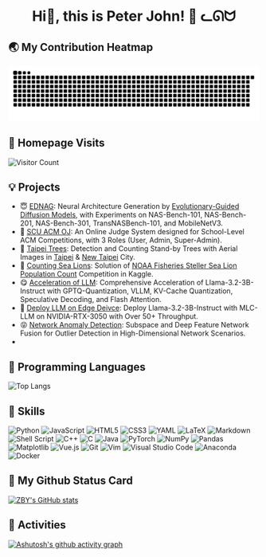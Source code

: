 <h1 align="center">Hi👋, this is Peter John! 🥺 ᓚᘏᗢ</h1>


## 🌏 My Contribution Heatmap
![](https://github.com/cloud-zhoubingye/cloud-zhoubingye/blob/output/github-contribution-grid-snake.svg)

## 👀 Homepage Visits
![Visitor Count](https://profile-counter.glitch.me/cloud-zhoubingye/count.svg)

## 💡 Projects

- 😇 [EDNAG](https://github.com/cloud-peterjohn/EDNAG): Neural Architecture Generation by [Evolutionary-Guided Diffusion Models](https://arxiv.org/abs/2504.17827), with Experiments on NAS-Bench-101, NAS-Bench-201, NAS-Bench-301, TransNASBench-101, and MobileNetV3.
- 🤩 [SCU ACM OJ](https://github.com/cloud-peterjohn/SCU-ACM-OJ.git): An Online Judge System designed for School-Level ACM Competitions, with 3 Roles (User, Admin, Super-Admin).
- 🥰 [Taipei Trees](https://github.com/cloud-peterjohn/Taipei_Trees.git): Detection and Counting Stand-by Trees with Aerial Images in [Taipei](https://www.gov.taipei/) & [New Taipei](https://www.ntpc.gov.tw/ch/index.jsp) City.
- 🤣 [Counting Sea Lions](https://github.com/cloud-peterjohn/Counting-Sea-Lions.git): Solution of [NOAA Fisheries Steller Sea Lion Population Count](https://www.kaggle.com/c/noaa-fisheries-steller-sea-lion-population-count) Competition in Kaggle.
- 😋 [Acceleration of LLM](): Comprehensive Acceleration of Llama-3.2-3B-Instruct with GPTQ-Quantization, VLLM, KV-Cache Quantization, Speculative Decoding, and Flash Attention.
- 🥳 [Deploy LLM on Edge Deivce](): Deploy Llama-3.2-3B-Instruct with MLC-LLM on NVIDIA-RTX-3050 with Over 50+ Throughput.
- 😝 [Network Anomaly Detection](https://github.com/cloud-peterjohn/Network_Anomaly_Detection.git): Subspace and Deep Feature Network Fusion for Outlier Detection in High-Dimensional Network Scenarios.
- 

## 🎈  Programming Languages
![Top Langs](https://github-readme-stats.vercel.app/api/top-langs/?username=cloud-peterjohn&layout=compact&theme=tokyonight)

## 🚀 Skills  
![Python](https://img.shields.io/badge/python-3670A0?style=for-the-badge&logo=python&logoColor=ffdd54)
![JavaScript](https://img.shields.io/badge/javascript-%23323330.svg?style=for-the-badge&logo=javascript&logoColor=%23F7DF1E)
![HTML5](https://img.shields.io/badge/html5-%23E34F26.svg?style=for-the-badge&logo=html5&logoColor=white)
![CSS3](https://img.shields.io/badge/css3-%231572B6.svg?style=for-the-badge&logo=css3&logoColor=white)
![YAML](https://img.shields.io/badge/yaml-%23ffffff.svg?style=for-the-badge&logo=yaml&logoColor=151515)
![LaTeX](https://img.shields.io/badge/latex-%23008080.svg?style=for-the-badge&logo=latex&logoColor=white)
![Markdown](https://img.shields.io/badge/markdown-%23000000.svg?style=for-the-badge&logo=markdown&logoColor=white)
![Shell Script](https://img.shields.io/badge/shell_script-%23121011.svg?style=for-the-badge&logo=gnu-bash&logoColor=white)
![C++](https://img.shields.io/badge/c++-%2300599C.svg?style=for-the-badge&logo=c%2B%2B&logoColor=white)
![C](https://img.shields.io/badge/c-%2300599C.svg?style=for-the-badge&logo=c&logoColor=white)
![Java](https://img.shields.io/badge/java-%23ED8B00.svg?style=for-the-badge&logo=openjdk&logoColor=white)
![PyTorch](https://img.shields.io/badge/PyTorch-%23EE4C2C.svg?style=for-the-badge&logo=PyTorch&logoColor=white)
![NumPy](https://img.shields.io/badge/numpy-%23013243.svg?style=for-the-badge&logo=numpy&logoColor=white)
![Pandas](https://img.shields.io/badge/pandas-%23150458.svg?style=for-the-badge&logo=pandas&logoColor=white)
![Matplotlib](https://img.shields.io/badge/Matplotlib-%23ffffff.svg?style=for-the-badge&logo=Matplotlib&logoColor=black)
![Vue.js](https://img.shields.io/badge/vuejs-%2335495e.svg?style=for-the-badge&logo=vuedotjs&logoColor=%234FC08D)
![Git](https://img.shields.io/badge/git-%23F05033.svg?style=for-the-badge&logo=git&logoColor=white)
![Vim](https://img.shields.io/badge/VIM-%2311AB00.svg?style=for-the-badge&logo=vim&logoColor=white)
![Visual Studio Code](https://img.shields.io/badge/Visual%20Studio%20Code-0078d7.svg?style=for-the-badge&logo=visual-studio-code&logoColor=white)
![Anaconda](https://img.shields.io/badge/Anaconda-%2344A833.svg?style=for-the-badge&logo=anaconda&logoColor=white)
![Docker](https://img.shields.io/badge/docker-%230db7ed.svg?style=for-the-badge&logo=docker&logoColor=white)

## 💪 My Github Status Card
[![ZBY's GitHub stats](https://github-readme-stats.vercel.app/api?username=cloud-peterjohn&show_icons=true&theme=merko)]()

## 🏀 Activities
[![Ashutosh's github activity graph](https://github-readme-activity-graph.vercel.app/graph?username=cloud-peterjohn&bg_color=fffff0&color=708090&line=24292e&point=24292e&area=true&hide_border=true)]()
